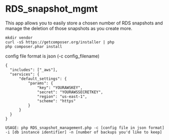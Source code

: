 RDS_snapshot_mgmt
============

This app allows you to easily store a chosen number of RDS snapshots and manage the deletion of those snapshots as you create more.


```
mkdir vendor
curl -sS https://getcomposer.org/installer | php
php composer.phar install
```

config file format is json (-c config_filename)
```
{
  "includes": ["_aws"],
  "services": {
      "default_settings": {
          "params": {
              "key": "YOURAWSKEY",
              "secret": "YOURAWSSECRETKEY",
              "region": "us-east-1",
              "scheme": "https"
          }
      }
  }
}
```
```
USAGE: php RDS_snapshot_management.php -c [config file in json format] -i [db instance identifier] -n [number of backups you'd like to keep]
```
